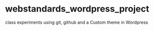 # webstandards_wordpress_project
class experiments using git, github and a Custom theme in Wordpress
